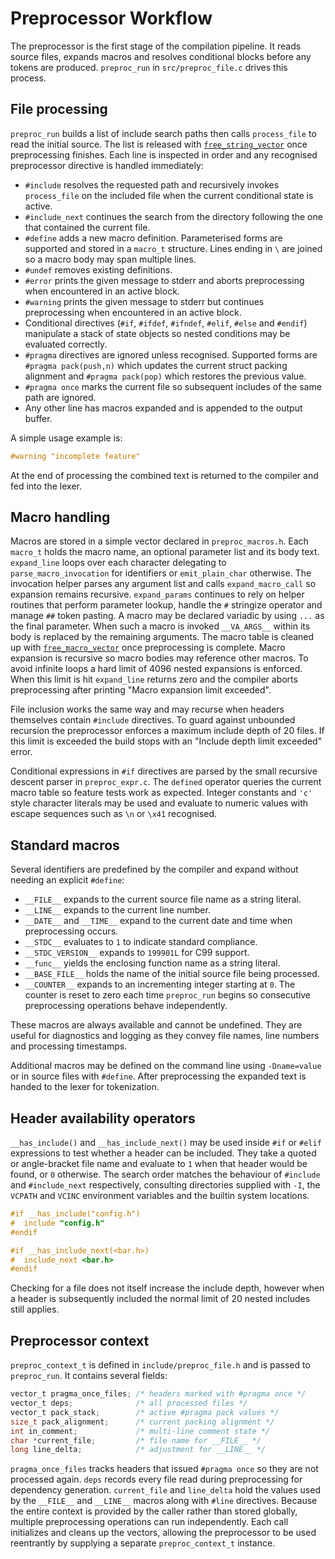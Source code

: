 # Preprocessor Workflow

The preprocessor is the first stage of the compilation pipeline.  It reads
source files, expands macros and resolves conditional blocks before any tokens
are produced.  `preproc_run` in `src/preproc_file.c` drives this process.

## File processing

`preproc_run` builds a list of include search paths then calls `process_file` to
read the initial source.  The list is released with [`free_string_vector`](memory_helpers.md) once preprocessing finishes.  Each line is inspected in order and any recognised
preprocessor directive is handled immediately:

- `#include` resolves the requested path and recursively invokes `process_file`
  on the included file when the current conditional state is active.
- `#include_next` continues the search from the directory following the one
  that contained the current file.
- `#define` adds a new macro definition.  Parameterised forms are supported and
  stored in a `macro_t` structure.  Lines ending in `\` are joined so a macro
  body may span multiple lines.
- `#undef` removes existing definitions.
- `#error` prints the given message to stderr and aborts preprocessing when
  encountered in an active block.
- `#warning` prints the given message to stderr but continues preprocessing
  when encountered in an active block.
- Conditional directives (`#if`, `#ifdef`, `#ifndef`, `#elif`, `#else` and
  `#endif`) manipulate a stack of state objects so nested conditions may be
  evaluated correctly.
- `#pragma` directives are ignored unless recognised. Supported forms are
  `#pragma pack(push,n)` which updates the current struct packing alignment and
  `#pragma pack(pop)` which restores the previous value.
- `#pragma once` marks the current file so subsequent includes of the same
  path are ignored.
- Any other line has macros expanded and is appended to the output buffer.

A simple usage example is:

```c
#warning "incomplete feature"
```

At the end of processing the combined text is returned to the compiler and fed
into the lexer.

## Macro handling

Macros are stored in a simple vector declared in `preproc_macros.h`.  Each
`macro_t` holds the macro name, an optional parameter list and its body text.
`expand_line` loops over each character delegating to `parse_macro_invocation`
for identifiers or `emit_plain_char` otherwise.  The invocation helper parses
any argument list and calls `expand_macro_call` so expansion remains recursive.
`expand_params` continues to rely on helper routines that perform parameter
lookup, handle the `#` stringize operator and manage `##` token pasting.  A
macro may be declared variadic by using `...` as the final parameter.  When such
a macro is invoked `__VA_ARGS__` within its body is replaced by the remaining
arguments.
The macro table is cleaned up with [`free_macro_vector`](memory_helpers.md) once preprocessing is complete.
Macro expansion is recursive so macro bodies may reference other macros. To
avoid infinite loops a hard limit of 4096 nested expansions is enforced.  When
this limit is hit `expand_line` returns zero and the compiler aborts
preprocessing after printing "Macro expansion limit exceeded".

File inclusion works the same way and may recurse when headers themselves
contain `#include` directives.  To guard against unbounded recursion the
preprocessor enforces a maximum include depth of 20 files.  If this limit is
exceeded the build stops with an "Include depth limit exceeded" error.

Conditional expressions in `#if` directives are parsed by the small recursive
descent parser in `preproc_expr.c`.  The `defined` operator queries the current
macro table so feature tests work as expected.  Integer constants and `'c'`
style character literals may be used and evaluate to numeric values with escape
sequences such as `\n` or `\x41` recognised.

## Standard macros

Several identifiers are predefined by the compiler and expand without needing
an explicit `#define`:

- `__FILE__` expands to the current source file name as a string literal.
- `__LINE__` expands to the current line number.
- `__DATE__` and `__TIME__` expand to the current date and time when
  preprocessing occurs.
- `__STDC__` evaluates to `1` to indicate standard compliance.
- `__STDC_VERSION__` expands to `199901L` for C99 support.
- `__func__` yields the enclosing function name as a string literal.
- `__BASE_FILE__` holds the name of the initial source file being
  processed.
- `__COUNTER__` expands to an incrementing integer starting at `0`.
  The counter is reset to zero each time `preproc_run` begins so
  consecutive preprocessing operations behave independently.

These macros are always available and cannot be undefined. They are useful for
diagnostics and logging as they convey file names, line numbers and processing
timestamps.

Additional macros may be defined on the command line using `-Dname=value` or in
source files with `#define`. After preprocessing the expanded text is handed to
the lexer for tokenization.

## Header availability operators

`__has_include()` and `__has_include_next()` may be used inside `#if` or
`#elif` expressions to test whether a header can be included.  They take a
quoted or angle-bracket file name and evaluate to `1` when that header would be
found, or `0` otherwise.  The search order matches the behaviour of
`#include` and `#include_next` respectively, consulting directories supplied with
`-I`, the `VCPATH` and `VCINC` environment variables and the builtin system
locations.

```c
#if __has_include("config.h")
#  include "config.h"
#endif

#if __has_include_next(<bar.h>)
#  include_next <bar.h>
#endif
```

Checking for a file does not itself increase the include depth, however when a
header is subsequently included the normal limit of 20 nested includes still
applies.
## Preprocessor context

`preproc_context_t` is defined in `include/preproc_file.h` and is passed to `preproc_run`. It contains several fields:

```c
vector_t pragma_once_files; /* headers marked with #pragma once */
vector_t deps;              /* all processed files */
vector_t pack_stack;        /* active #pragma pack values */
size_t pack_alignment;      /* current packing alignment */
int in_comment;             /* multi-line comment state */
char *current_file;         /* file name for __FILE__ */
long line_delta;            /* adjustment for __LINE__ */
```

`pragma_once_files` tracks headers that issued `#pragma once` so they are not
processed again. `deps` records every file read during preprocessing for
dependency generation. `current_file` and `line_delta` hold the values used by
the `__FILE__` and `__LINE__` macros along with `#line` directives. Because the
entire context is provided by the caller rather than stored globally, multiple
preprocessing operations can run independently. Each call initializes and
cleans up the vectors, allowing the preprocessor to be used reentrantly by
supplying a separate `preproc_context_t` instance.

